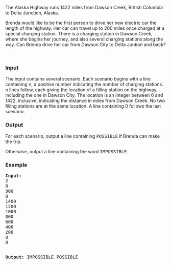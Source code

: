 <p>The Alaska Highway runs 1422 miles from Dawson Creek, British Columbia to Delta Junction, Alaska.&nbsp;</p>
<p>Brenda would like to be the first person to drive her new electric car the length of the highway. Her car can travel up to 200 miles once charged at a special charging station. There is a charging station in Dawson Creek, where she begins her journey, and also several charging stations along the way. Can Brenda drive her car from Dawson City to Delta Juntion and back?</p>
<p>&nbsp;</p>

<h3>Input</h3>
<p>The input contains several scenario. Each scenario begins with a line containing n, a positive number indicating the number of charging stations. n lines follow, each giving the location of a filling station on the highway, including the one in Dawson City. The location is an integer between 0 and 1422, inclusive, indicating the distance in miles from Dawson Creek. No two filling stations are at the same location. A line containing 0 follows the last scenario.</p>

<h3>Output</h3>
<p>For each scenario, output a line containing <tt>POSSIBLE</tt> if Brenda can make the trip.</p>
<p>Otherwise, output a line containing the word <tt>IMPOSSIBLE</tt>.</p>

<h3>Example</h3>
<pre><strong>Input:</strong>
2
0
900
8
1400
1200
1000
800
600
400
200
0
0

<strong>Output:</strong>
IMPOSSIBLE
POSSIBLE</pre>